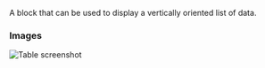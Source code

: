 A block that can be used to display a vertically oriented list of data.

### Images

![Table screenshot](https://gitlab.com/appsemble/appsemble/-/raw/0.20.8/config/assets/list.png)
